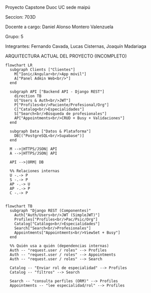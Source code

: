 Proyecto Capstone Duoc UC sede maipú

Seccion: 703D

Docente a cargo: Daniel Alonso Montero Valenzuela

Grupo: 5

Integrantes:
Fernando Cavada, Lucas Cisternas, Joaquín Madariaga



ARQUITECTURA ACTUAL DEL PROYECTO (INCOMPLETO)

```mermaid
flowchart LR
  subgraph Clients ["Clientes"]
    M["Ionic/Angular<br/>App móvil"]
    A["Panel Admin Web<br/>"]
  end

  subgraph API ["Backend API - Django REST"]
    direction TB
    U["Users & Auth<br/>JWT"]
    P["Profiles<br/>Paciente/Profesional/Org"]
    C["Catalog<br/>Especialidades"]
    S["Search<br/>Búsqueda de profesionales"]
    AP["Appointments<br/>CRUD + Busy + Validaciones"]
  end

  subgraph Data ["Datos & Plataforma"]
    DB[("PostgreSQL<br/>Supabase")]
  end

  M -->|HTTPS/JSON| API
  A -->|HTTPS/JSON| API

  API -->|ORM| DB

  %% Relaciones internas
  U -.-> P
  S -.-> P
  AP -.-> U
  AP -.-> P
  C -.-> P
```

```mermaid

flowchart TB
  subgraph "Django REST (Componentes)"
    Auth["Auth/Users<br/>JWT (SimpleJWT)"]
    Profiles["Profiles<br/>Pac/Psic/Org"]
    Catalog["Catálogo<br/>Especialidades"]
    Search["Search<br/>Profesionales"]
    Appointments["Appointments<br/>ViewSet + Busy"]
  end

  %% Quién usa a quién (dependencias internas)
  Auth -- "request.user / roles" --> Profiles
  Auth -- "request.user / roles" --> Appointments
  Auth -- "request.user / roles" --> Search

  Catalog -- "Enviar rol de especialidad" --> Profiles
  Catalog -- "filtros" --> Search

  Search -- "consulta perfiles (ORM)" --> Profiles
  Appointments -- "lee especialidad/rol" --> Profiles
```

